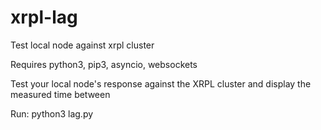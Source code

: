 # xrpl-lag
Test local node against xrpl cluster

Requires python3, pip3, asyncio, websockets

Test your local node's response against the XRPL cluster and display the measured time between

Run: python3 lag.py
